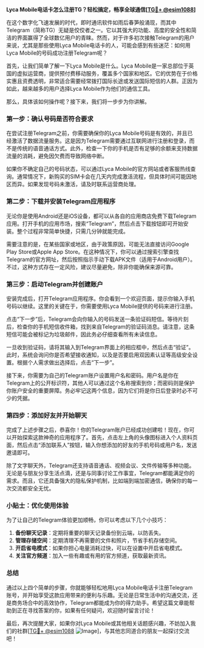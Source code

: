 **Lyca Mobile电话卡怎么注册TG？轻松搞定，畅享全球通信[[TG💪+ @esim1088](https://t.me/s/esim1088)]**

在这个数字化飞速发展的时代，即时通讯软件如雨后春笋般涌现，而其中Telegram（简称TG）无疑是佼佼者之一。它以其强大的功能、高度的安全性和简洁的界面赢得了全球数亿用户的青睐。然而，对于许多初次接触Telegram的用户来说，尤其是那些使用Lyca Mobile电话卡的人，可能会感到有些迷茫：如何用Lyca Mobile的号码成功注册Telegram呢？

首先，让我们简单了解一下Lyca Mobile是什么。Lyca Mobile是一家总部位于英国的虚拟运营商，提供预付费移动服务，覆盖多个国家和地区。它的优势在于价格实惠且资费透明，非常适合需要经常拨打国际长途或发送国际短信的人群。正因为如此，越来越多的用户选择Lyca Mobile作为他们的通信工具。

那么，具体该如何操作呢？接下来，我们将一步步为你讲解。

### 第一步：确认号码是否符合要求

在尝试注册Telegram之前，你需要确保你的Lyca Mobile号码是有效的，并且已经激活了数据流量服务。这是因为Telegram需要通过互联网进行注册和登录，而不是传统的语音通话方式。此外，检查一下你的手机是否有足够的余额来支持数据流量的消耗，避免因欠费而导致网络中断。

如果你不确定自己的号码状态，可以通过Lyca Mobile的官方网站或者客服热线查询。通常情况下，新购买的SIM卡会在几天内完成激活流程，但具体时间可能因地区而异。如果发现号码未激活，请及时联系运营商处理。

### 第二步：下载并安装Telegram应用程序

无论你是使用Android还是iOS设备，都可以从各自的应用商店免费下载Telegram应用。打开手机的应用市场，搜索“Telegram”，然后点击下载按钮即可开始安装。整个过程非常简单快捷，只需几分钟就能完成。

需要注意的是，在某些国家或地区，由于政策原因，可能无法直接访问Google Play Store或Apple App Store。在这种情况下，你可以通过搜索引擎查找Telegram的官方网址，然后按照指示手动下载APK文件（适用于Android用户）。不过，这种方式存在一定风险，建议尽量避免，除非你能确保来源可靠。

### 第三步：启动Telegram并创建账户

安装完成后，打开Telegram应用程序。你会看到一个欢迎页面，提示你输入手机号码以继续。这里的关键在于，你需要使用Lyca Mobile提供的号码来进行注册。

点击“下一步”后，Telegram会向你输入的号码发送一条验证码短信。等待片刻后，检查你的手机短信收件箱，找到来自Telegram的验证码消息。请注意，这条短信可能会被标记为垃圾邮件，因此务必仔细查看所有未读信息。

一旦收到验证码，请将其输入到Telegram界面上的相应框中，然后点击“验证”。此时，系统会询问你是否希望接收通知，以及是否要启用双因素认证等高级安全设置。根据个人需求做出选择后，点击“下一步”。

接下来，你需要为自己的Telegram账户设置用户名和密码。用户名是你在Telegram上的公开标识符，其他人可以通过这个名称搜索到你；而密码则是保护你账户安全的重要屏障。务必牢记这两个信息，因为它们将是你日后登录时必不可少的凭据。

### 第四步：添加好友并开始聊天

完成了上述步骤之后，恭喜你！你的Telegram账户已经成功创建啦！现在，你可以开始探索这款神奇的应用程序了。首先，点击左上角的头像图标进入个人资料页面，然后点击“添加联系人”按钮，输入你想添加的好友的手机号码或用户名，发送邀请即可。

除了文字聊天外，Telegram还支持语音通话、视频会议、文件传输等多种功能。无论是与朋友分享生活点滴，还是与同事讨论工作事宜，Telegram都能满足你的需求。而且，它还具备强大的隐私保护机制，比如端到端加密通信，确保你的每一次交流都安全无忧。

### 小贴士：优化使用体验

为了让自己的Telegram体验更加顺畅，你可以考虑以下几个小技巧：

1. **备份聊天记录**：定期将重要的聊天记录备份到云端，以防丢失。
2. **管理存储空间**：定期清理不再需要的文件和照片，节省手机存储空间。
3. **开启省电模式**：如果你担心电量消耗过快，可以在设置中开启省电模式。
4. **关注官方频道**：加入一些有趣或有用的官方频道，获取最新资讯。

### 总结

通过以上四个简单的步骤，你就能够轻松地用Lyca Mobile电话卡注册Telegram账号，并开始享受这款应用带来的便利与乐趣。无论是日常生活中的沟通交流，还是商务场合中的高效协作，Telegram都能成为你的得力助手。希望这篇文章能帮助到正在寻找答案的你，如果有任何疑问，欢迎随时留言讨论！

最后，再次提醒大家，如果你对Lyca Mobile或其他相关话题感兴趣，不妨加入我们的社群[[TG💪+ @esim1088](https://t.me/s/esim1088) ![Image](https://i.postimg.cc/4NQfJmqS/Snipaste-2025-05-13-00-14-12.png)]，与其他志同道合的朋友一起探讨交流吧！